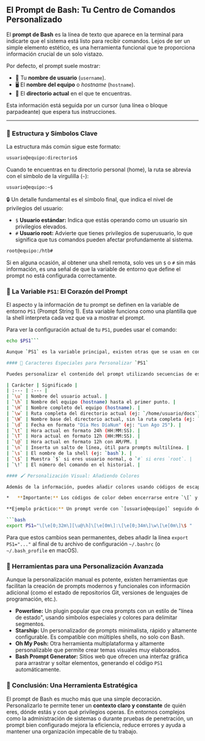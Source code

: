 ## El Prompt de Bash: Tu Centro de Comandos Personalizado

El **prompt de Bash** es la línea de texto que aparece en la terminal para indicarte que el sistema está listo para recibir comandos. Lejos de ser un simple elemento estético, es una herramienta funcional que te proporciona información crucial de un solo vistazo.

Por defecto, el prompt suele mostrar:

*   👤 Tu **nombre de usuario** (`username`).
*   🖥️ El **nombre del equipo** o *hostname* (`hostname`).
*   📁 El **directorio actual** en el que te encuentras.

Esta información está seguida por un cursor (una línea o bloque parpadeante) que espera tus instrucciones.

---

### 🧱 Estructura y Símbolos Clave

La estructura más común sigue este formato:

```bash
usuario@equipo:directorio$
```

Cuando te encuentras en tu directorio personal (home), la ruta se abrevia con el símbolo de la virgulilla (`~`):

```bash
usuario@equipo:~$
```

🔒 Un detalle fundamental es el símbolo final, que indica el nivel de privilegios del usuario:
*   `$` **Usuario estándar:** Indica que estás operando como un usuario sin privilegios elevados.
*   `#` **Usuario root:** Advierte que tienes privilegios de superusuario, lo que significa que tus comandos pueden afectar profundamente al sistema.

```bash
root@equipo:/htb#
```

Si en alguna ocasión, al obtener una shell remota, solo ves un `$` o `#` sin más información, es una señal de que la variable de entorno que define el prompt no está configurada correctamente.

### 🔧 La Variable `PS1`: El Corazón del Prompt

El aspecto y la información de tu prompt se definen en la variable de entorno `PS1` (Prompt String 1). Esta variable funciona como una plantilla que la shell interpreta cada vez que va a mostrar el prompt.

Para ver la configuración actual de tu `PS1`, puedes usar el comando:

```bash
echo $PS1```

Aunque `PS1` es la variable principal, existen otras que se usan en contextos específicos, como `PS2`, que se muestra cuando un comando necesita más información (por ejemplo, en un script multilínea).

#### 🧪 Caracteres Especiales para Personalizar `PS1`

Puedes personalizar el contenido del prompt utilizando secuencias de escape (caracteres especiales precedidos por una barra invertida `\`). Estas secuencias se reemplazarán dinámicamente con la información correspondiente:

| Carácter | Significado |
| :--- | :--- |
| `\u` | Nombre del usuario actual. |
| `\h` | Nombre del equipo (hostname) hasta el primer punto. |
| `\H` | Nombre completo del equipo (hostname). |
| `\w` | Ruta completa del directorio actual (ej: `/home/usuario/docs`). |
| `\W` | Nombre base del directorio actual, sin la ruta completa (ej: `docs`). |
| `\d` | Fecha en formato "Día Mes DíaNum" (ej: "Lun Ago 25"). |
| `\t` | Hora actual en formato 24h (HH:MM:SS). |
| `\T` | Hora actual en formato 12h (HH:MM:SS). |
| `\@` | Hora actual en formato 12h con AM/PM. |
| `\n` | Inserta un salto de línea, útil para prompts multilínea. |
| `\s` | El nombre de la shell (ej: `bash`). |
| `\$` | Muestra `$` si eres usuario normal, o `#` si eres `root`. |
| `\!` | El número del comando en el historial. |

#### 🖌️ Personalización Visual: Añadiendo Colores

Además de la información, puedes añadir colores usando códigos de escape ANSI para mejorar la legibilidad. La estructura básica es `\[\e[CódigoColor_m\]` para iniciar un color y `\[\e[0m\]` para resetearlo.

*   **Importante:** Los códigos de color deben encerrarse entre `\[` y `\]` para indicarle a Bash que no ocupan espacio en la línea, evitando problemas de posicionamiento del cursor.

**Ejemplo práctico:** Un prompt verde con `[usuario@equipo]` seguido de la ruta en azul.

```bash
export PS1="\[\e[0;32m\][\u@\h]\[\e[0m\]:\[\e[0;34m\]\w\[\e[0m\]\$ "
```

Para que estos cambios sean permanentes, debes añadir la línea `export PS1="..."` al final de tu archivo de configuración `~/.bashrc` (o `~/.bash_profile` en macOS).

### 🚀 Herramientas para una Personalización Avanzada

Aunque la personalización manual es potente, existen herramientas que facilitan la creación de prompts modernos y funcionales con información adicional (como el estado de repositorios Git, versiones de lenguajes de programación, etc.).

*   **Powerline:** Un plugin popular que crea prompts con un estilo de "línea de estado", usando símbolos especiales y colores para delimitar segmentos.
*   **Starship:** Un personalizador de prompts minimalista, rápido y altamente configurable. Es compatible con múltiples shells, no solo con Bash.
*   **Oh My Posh:** Otra herramienta multiplataforma y altamente personalizable que permite crear temas visuales muy elaborados.
*   **Bash Prompt Generator:** Sitios web que ofrecen una interfaz gráfica para arrastrar y soltar elementos, generando el código `PS1` automáticamente.

### 📌 Conclusión: Una Herramienta Estratégica

El prompt de Bash es mucho más que una simple decoración. Personalizarlo te permite tener un **contexto claro y constante** de quién eres, dónde estás y con qué privilegios operas. En entornos complejos como la administración de sistemas o durante pruebas de penetración, un prompt bien configurado mejora la eficiencia, reduce errores y ayuda a mantener una organización impecable de tu trabajo.
